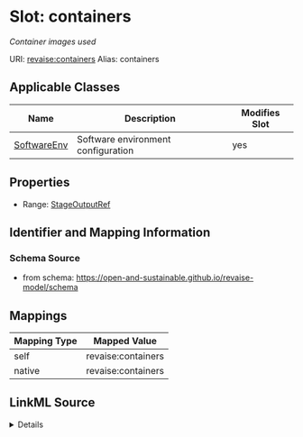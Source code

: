 

# Slot: containers 


_Container images used_





URI: [revaise:containers](https://open-and-sustainable.github.io/revaise-model/schema/containers)
Alias: containers

<!-- no inheritance hierarchy -->





## Applicable Classes

| Name | Description | Modifies Slot |
| --- | --- | --- |
| [SoftwareEnv](SoftwareEnv.md) | Software environment configuration |  yes  |






## Properties

* Range: [StageOutputRef](StageOutputRef.md)




## Identifier and Mapping Information






### Schema Source


* from schema: https://open-and-sustainable.github.io/revaise-model/schema




## Mappings

| Mapping Type | Mapped Value |
| ---  | ---  |
| self | revaise:containers |
| native | revaise:containers |




## LinkML Source

<details>
```yaml
name: containers
description: Container images used
from_schema: https://open-and-sustainable.github.io/revaise-model/schema
rank: 1000
alias: containers
domain_of:
- SoftwareEnv
range: StageOutputRef

```
</details>